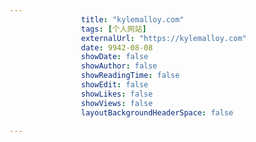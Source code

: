 ---
                title: "kylemalloy.com"
                tags: [个人网站]
                externalUrl: "https://kylemalloy.com"
                date: 9942-08-08
                showDate: false
                showAuthor: false
                showReadingTime: false
                showEdit: false
                showLikes: false
                showViews: false
                layoutBackgroundHeaderSpace: false
                ---


